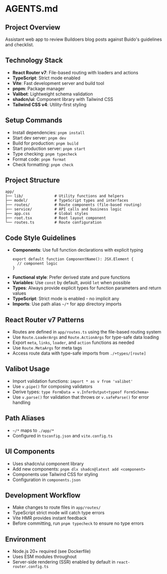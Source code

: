 # AGENTS.md

## Project Overview

Assistant web app to review Buildoers blog posts against Buido's guidelines and checklist.

## Technology Stack

- **React Router v7**: File-based routing with loaders and actions
- **TypeScript**: Strict mode enabled
- **Vite**: Fast development server and build tool
- **pnpm**: Package manager
- **Valibot**: Lightweight schema validation
- **shadcn/ui**: Component library with Tailwind CSS
- **Tailwind CSS v4**: Utility-first styling

## Setup Commands

- Install dependencies: `pnpm install`
- Start dev server: `pnpm dev`
- Build for production: `pnpm build`
- Start production server: `pnpm start`
- Type checking: `pnpm typecheck`
- Format code: `pnpm format`
- Check formatting: `pnpm check`

## Project Structure

```
app/
├── lib/              # Utility functions and helpers
├── model/            # TypeScript types and interfaces
├── routes/           # Route components (file-based routing)
├── service/          # API calls and business logic
├── app.css           # Global styles
├── root.tsx          # Root layout component
└── routes.ts         # Route configuration
```

## Code Style Guidelines

- **Components**: Use full function declarations with explicit typing
  ```tsx
  export default function ComponentName(): JSX.Element {
    // component logic
  }
  ```
- **Functional style**: Prefer derived state and pure functions
- **Variables**: Use `const` by default, avoid `let` when possible
- **Types**: Always provide explicit types for function parameters and return values
- **TypeScript**: Strict mode is enabled - no implicit any
- **Imports**: Use path alias `~/*` for app directory imports

## React Router v7 Patterns

- Routes are defined in `app/routes.ts` using the file-based routing system
- Use `Route.LoaderArgs` and `Route.ActionArgs` for type-safe data loading
- Export `meta`, `links`, `loader`, and `action` functions as needed
- Use `Route.MetaArgs` for meta tags
- Access route data with type-safe imports from `./+types/[route]`

## Valibot Usage

- Import validation functions: `import * as v from 'valibot'`
- Use `v.pipe()` for composing validators
- Derive types: `type FormData = v.InferOutput<typeof FormSchema>`
- Use `v.parse()` for validation that throws or `v.safeParse()` for error handling

## Path Aliases

- `~/*` maps to `./app/*`
- Configured in `tsconfig.json` and `vite.config.ts`

## UI Components

- Uses shadcn/ui component library
- Add new components: `pnpm dlx shadcn@latest add <component>`
- Components use Tailwind CSS for styling
- Configuration in `components.json`

## Development Workflow

- Make changes to route files in `app/routes/`
- TypeScript strict mode will catch type errors
- Vite HMR provides instant feedback
- Before committing, run `pnpm typecheck` to ensure no type errors

## Environment

- Node.js 20+ required (see Dockerfile)
- Uses ESM modules throughout
- Server-side rendering (SSR) enabled by default in `react-router.config.ts`
